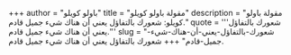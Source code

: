 +++
author = "باولو كويلو"
title = "مقولة باولو كويلو"
description = "مقولة باولو كويلو: شعورك بالتفاؤل يعني أن هناك شيء جميل قادم."
quote = '''شعورك بالتفاؤل يعني أن هناك شيء جميل قادم.''' 
slug = "شعورك-بالتفاؤل-يعني-أن-هناك-شيء-جميل-قادم"
+++
شعورك بالتفاؤل يعني أن هناك شيء جميل قادم.
